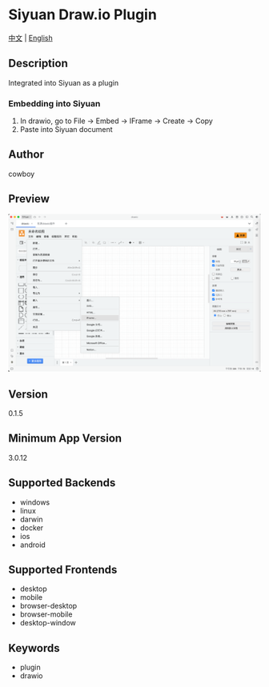 
# Siyuan Draw.io Plugin

[中文](README_zh_CN.md) | [English](README.md)

## Description
Integrated into Siyuan as a plugin

### Embedding into Siyuan                                     
                                                              
1. In drawio, go to File -> Embed -> IFrame -> Create -> Copy 
2. Paste into Siyuan document   

## Author
cowboy

## Preview
![Preview](preview.png)

## Version
0.1.5

## Minimum App Version
3.0.12

## Supported Backends
- windows
- linux
- darwin
- docker
- ios
- android

## Supported Frontends
- desktop
- mobile
- browser-desktop
- browser-mobile
- desktop-window

## Keywords
- plugin
- drawio